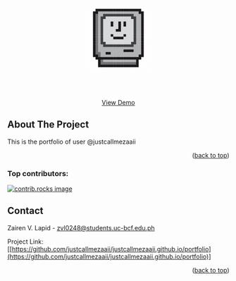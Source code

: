 <!-- PROJECT LOGO -->  
<br />  
<div align="center">  
<img src="src/logo4.webp" alt="Logo" width="150" height="150">  
</a>  
  
<h3 align="center"></h3>  
  
<p align="center">  
 
<br />  
<br />  
<a href="[https://justcallmezaaii.github.io/portfolio]">View Demo</a>  
</p>  
</div>  

<!-- ABOUT THE PROJECT -->  
## About The Project  
  This is the portfolio of user @justcallmezaaii

<p align="right">(<a href="#readme-top">back to top</a>)</p>  
  

### Top contributors:

<a href="https://https://github.com/justcallmezaaii/justcallmezaaii.github.io/portfolio/graphs/contributors">
  <img src="https://contrib.rocks/image?repo=justcallmezaaii/justcallmezaaii.github.io/portfolio" alt="contrib.rocks image" />
</a>
  
  
<!-- CONTACT -->  
## Contact  
  
Zairen V. Lapid - zvl0248@students.uc-bcf.edu.ph  

Project Link: [[https://github.com/justcallmezaaii/justcallmezaaii.github.io/portfolio](https://github.com/justcallmezaaii/justcallmezaaii.github.io/portfolio)]
  
<p align="right">(<a href="#readme-top">back to top</a>)</p>


[contributors-url]: https://github.com/justcallmezaaii/justcallmezaaii.github.io/portfolio/graphs/contributors
